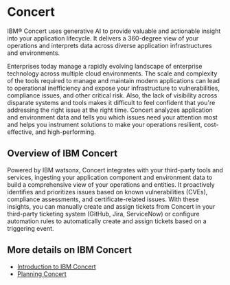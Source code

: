 # Concert

IBM® Concert uses generative AI to provide valuable and actionable insight into your application lifecycle. It delivers a 360-degree view of your operations and interprets data across diverse application infrastructures and environments.

Enterprises today manage a rapidly evolving landscape of enterprise technology across multiple cloud environments. The scale and complexity of the tools required to manage and maintain modern applications can lead to operational inefficiency and expose your infrastructure to vulnerabilities, compliance issues, and other critical risk. Also, the lack of visibility across disparate systems and tools makes it difficult to feel confident that you're addressing the right issue at the right time. Concert analyzes application and environment data and tells you which issues need your attention most and helps you instrument solutions to make your operations resilient, cost-effective, and high-performing.

## Overview of IBM Concert
Powered by IBM watsonx, Concert integrates with your third-party tools and services, ingesting your application component and environment data to build a comprehensive view of your operations and entities. It proactively identifies and prioritizes issues based on known vulnerabilities (CVEs), compliance assessments, and certificate-related issues. With these insights, you can manually create and assign tickets from Concert in your third-party ticketing system (GitHub, Jira, ServiceNow) or configure automation rules to automatically create and assign tickets based on a triggering event.

## More details on IBM Concert
- [Introduction to IBM Concert](https://www.ibm.com/docs/en/SSQNYH/doc/introduction-concert)
- [Planning Concert](https://www.ibm.com/docs/en/SSQNYH/doc/planning.html)

